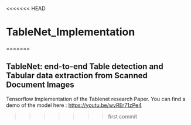 <<<<<<< HEAD
# TableNet_Implementation
=======
## TableNet: end-to-end Table detection and Tabular data extraction from Scanned Document Images
Tensorflow Implementation of the Tablenet research Paper. 
You can find a demo of the model here : https://youtu.be/wvREr71zPe4
>>>>>>> first commit
